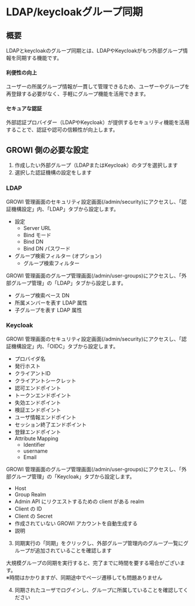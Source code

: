# LDAP/keycloakグループ同期

## 概要

LDAPとkeycloakのグループ同期とは、LDAPやKeycloakがもつ外部グループ情報を同期する機能です。

#### 利便性の向上

ユーザーの所属グループ情報が一貫して管理できるため、ユーザーやグループを再登録する必要がなく、手軽にグループ機能を活用できます。


#### セキュアな認証

外部認証プロバイダー（LDAPやKeycloak）が提供するセキュリティ機能を活用することで、認証や認可の信頼性が向上します。

## GROWI 側の必要な設定

1. 作成したい外部グループ（LDAPまたはKeycloak）のタブを選択します
2. 選択した認証機構の設定をします

### LDAP

 GROWI 管理画面のセキュリティ設定画面(/admin/security)にアクセスし、「認証機構設定」内、「LDAP」タブから設定します。

- 設定
  - Server URL
  - Bind モード
  - Bind DN
  - Bind DN パスワード
- グループ検索フィルター (オプション)
  - グループ検索フィルター

GROWI 管理画面のグループ管理画面(/admin/user-groups)にアクセスし、「外部グループ管理」の「LDAP」タブから設定します。

- グループ検索ベース DN
- 所属メンバーを表す LDAP 属性
- 子グループを表す LDAP 属性

### Keycloak

 GROWI 管理画面のセキュリティ設定画面(/admin/security)にアクセスし、「認証機構設定」内、「OIDC」タブから設定します。

- プロバイダ名
- 発行ホスト
- クライアントID
- クライアントシークレット
- 認可エンドポイント
- トークンエンドポイント
- 失効エンドポイント
- 検証エンドポイント
- ユーザ情報エンドポイント
- セッション終了エンドポイント
- 登録エンドポイント
- Attribute Mapping
  - Identifier
  - username
  - Email

GROWI 管理画面のグループ管理画面(/admin/user-groups)にアクセスし、「外部グループ管理」の「Keycloak」タブから設定します。

- Host
- Group Realm
- Admin API にリクエストするための client がある realm
- Client の ID
- Client の Secret
- 作成されていない GROWI アカウントを自動生成する
- 説明

3. 同期実行の「同期」をクリックし、外部グループ管理内のグループ一覧にグループが追加されていることを確認します

大規模グループの同期を実行すると、完了までに時間を要する場合がございます。  
※時間はかかりますが、同期途中でページ遷移しても問題ありません

4. 同期されたユーザでログインし、グループに所属していることを確認してください

